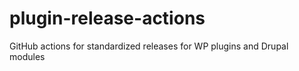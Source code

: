 # plugin-release-actions
GitHub actions for standardized releases for WP plugins and Drupal modules
